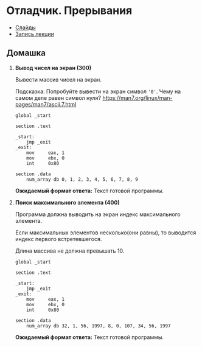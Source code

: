 # Отладчик. Прерывания 


- [Слайды](#)
- [Запись лекции](#)

## Домашка

1. **Вывод чисел на экран (300)**

   Вывести массив чисел на экран.

   Подсказка: Попробуйте вывести на экран символ `'0'`. Чему на самом деле равен символ нуля?
   https://man7.org/linux/man-pages/man7/ascii.7.html

    ```assembly
    global _start

    section .text

    _start:
        jmp _exit
    _exit:
        mov     eax, 1
        mov     ebx, 0
        int     0x80

    section .data
        num_array db 0, 1, 2, 3, 4, 5, 6, 7, 8, 9
    ```
    
    __Ожидаемый формат ответа:__ Текст готовой программы.

2. **Поиск максимального элемента (400)**

    Программа должна выводить на экран индекс максимального элемента.

    Если максимальных элементов несколько(они равны), то выводится индекс первого встретевшегося.
    
    Длина массива не должна превышать 10.

    ```assembly
    global _start

    section .text

    _start:
        jmp _exit
    _exit:
        mov     eax, 1
        mov     ebx, 0
        int     0x80

    section .data
        num_array db 32, 1, 56, 1997, 8, 0, 107, 34, 56, 1997
    ```

   __Ожидаемый формат ответа:__ Текст готовой программы. 

